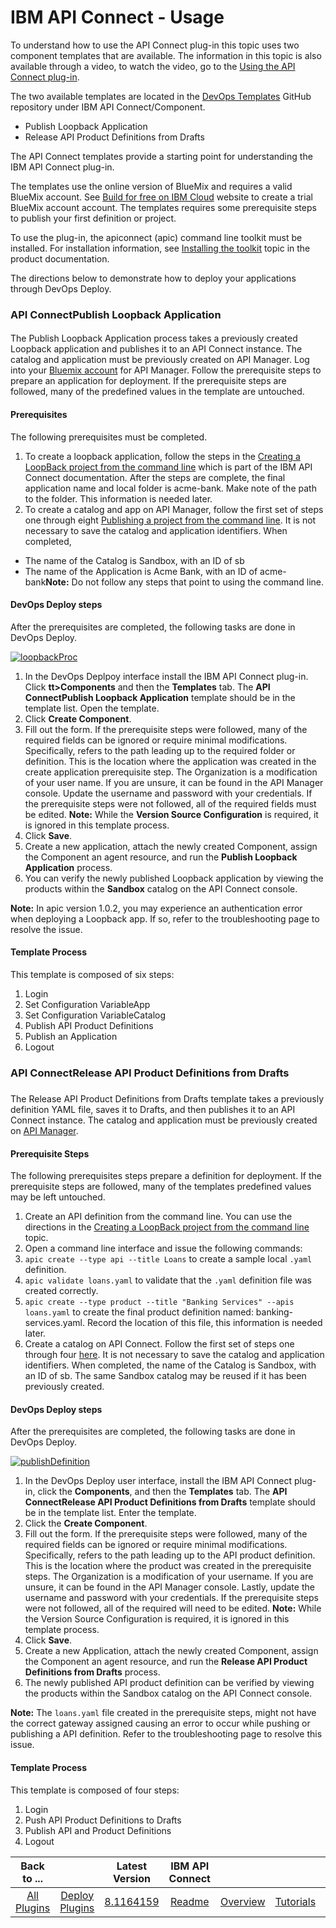 
# IBM API Connect - Usage


To understand how to use the API Connect plug-in this topic uses two component templates that are available. The information in this topic is also available through a video, to watch the video, go to the [Using the API Connect plug-in](#video-walkthrough).

The two available templates are located in the [DevOps Templates](https://github.com/UrbanCode/Templates-UCD) GitHub repository under IBM API Connect/Component.

* Publish Loopback Application
* Release API Product Definitions from Drafts

The API Connect templates provide a starting point for understanding the IBM API Connect plug-in.

The templates use the online version of BlueMix and requires a valid BlueMix account. See [Build for free on IBM Cloud](https://console.ng.bluemix.net/registration/) website to create a trial BlueMix account account. The templates requires some prerequisite steps to publish your first definition or project.

To use the plug-in, the apiconnect (apic) command line toolkit must be installed. For installation information, see [Installing the toolkit](https://www.ibm.com/support/knowledgecenter/SSMNED_5.0.0/com.ibm.apic.toolkit.doc/tapim_cli_install.html) topic in the product documentation.

The directions below to demonstrate how to deploy your applications through DevOps Deploy.

### API ConnectPublish Loopback Application

####

The Publish Loopback Application process takes a previously created Loopback application and publishes it to an API Connect instance. The catalog and application must be previously created on API Manager. Log into your [Bluemix account](https://new-console.ng.bluemix.net/apis/apiconnect) for API Manager. Follow the prerequisite steps to prepare an application for deployment. If the prerequisite steps are followed, many of the predefined values in the template are untouched.

#### Prerequisites

The following prerequisites must be completed.

1. To create a loopback application, follow the steps in the [Creating a LoopBack project from the command line](https://www.ibm.com/support/knowledgecenter/SSMNED_5.0.0/com.ibm.apic.toolkit.doc/tutorial_cli_project_create.html?cp=SSMNED_5.0.0%2F1-2-0-1-0&lang=en) which is part of the IBM API Connect documentation. After the steps are complete, the final application name and local folder is acme-bank. Make note of the path to the folder. This information is needed later.
2. To create a catalog and app on API Manager, follow the first set of steps one through eight [Publishing a project from the command line](https://www.ibm.com/support/knowledgecenter/SSMNED_5.0.0/com.ibm.apic.toolkit.doc/tutorial_cli_project_stage_command.html?cp=SSMNED_5.0.0%2F1-2-0-1-4&lang=en). It is not necessary to save the catalog and application identifiers. When completed,
* The name of the Catalog is Sandbox, with an ID of sb
* The name of the Application is Acme Bank, with an ID of acme-bank**Note:** Do not follow any steps that point to using the command line.

#### DevOps Deploy steps


After the prerequisites are completed, the following tasks are done in DevOps Deploy.

[![loopbackProc](media/loopbackproc1.png)](media/loopbackproc1.png)

1. In the DevOps Deplpoy interface install the IBM API Connect plug-in. Click **tt>Components** and then the **Templates** tab. The **API ConnectPublish Loopback Application** template should be in the template list. Open the template.
2. Click **Create Component**.
3. Fill out the form. If the prerequisite steps were followed, many of the required fields can be ignored or require minimal modifications. Specifically,  refers to the path leading up to the required folder or definition. This is the location where the application was created in the create application prerequisite step. The Organization is a modification of your user name. If you are unsure, it can be found in the API Manager console. Update the username and password with your credentials. If the prerequisite steps were not followed, all of the required fields must be edited.
**Note:** While the **Version Source Configuration** is required, it is ignored in this template process.
4. Click **Save**.
5. Create a new application, attach the newly created Component, assign the Component an agent resource, and run the **Publish Loopback Application** process.
6. You can verify the newly published Loopback application by viewing the products within the **Sandbox** catalog on the API Connect console.

**Note:** In apic version 1.0.2, you may experience an authentication error when deploying a Loopback app. If so, refer to the troubleshooting page to resolve the issue.

#### Template Process


This template is composed of six steps:

1. Login
2. Set Configuration VariableApp
3. Set Configuration VariableCatalog
4. Publish API Product Definitions
5. Publish an Application
6. Logout

### API ConnectRelease API Product Definitions from Drafts

###
The Release API Product Definitions from Drafts template takes a previously definition YAML file, saves it to Drafts, and then publishes it to an API Connect instance. The catalog and application must be previously created on [API Manager](https://new-console.ng.bluemix.net/apis/apiconnect).

#### Prerequisite Steps

The following prerequisites steps prepare a definition for deployment. If the prerequisite steps are followed, many of the templates predefined values may be left untouched.

1. Create an API definition from the command line. You can use the directions in the [Creating a LoopBack project from the command line](https://www.ibm.com/support/knowledgecenter/SSMNED_5.0.0/com.ibm.apic.toolkit.doc/tutorial_cli_project_create.html?cp=SSMNED_5.0.0%2F1-2-0-1-0&lang=en) topic.
2. Open a command line interface and issue the following commands:
1. `apic create --type api --title Loans` to create a sample local `.yaml` definition.
2. `apic validate loans.yaml` to validate that the `.yaml` definition file was created correctly.
3. `apic create --type product --title "Banking Services" --apis loans.yaml` to create the final product definition named: banking-services.yaml. Record the location of this file, this information is needed later.
3. Create a catalog on API Connect. Follow the first set of steps one through four [here](https://www.ibm.com/support/knowledgecenter/SSMNED_5.0.0/com.ibm.apic.toolkit.doc/tutorial_cli_project_stage_command.html?cp=SSMNED_5.0.0%2F1-2-0-1-4&lang=en). It is not necessary to save the catalog and application identifiers. When completed, the name of the Catalog is Sandbox, with an ID of sb. The same Sandbox catalog may be reused if it has been previously created.

#### DevOps Deploy steps


After the prerequisites are completed, the following tasks are done in DevOps Deploy.

[![publishDefinition](media/publishdefinition1.png)](media/publishdefinition1.png)

1. In the DevOps Deploy user interface, install the IBM API Connect plug-in, click the **Components**, and then the **Templates** tab. The **API ConnectRelease API Product Definitions from Drafts** template should be in the template list. Enter the template.
2. Click the **Create Component**.
3. Fill out the form. If the prerequisite steps were followed, many of the required fields can be ignored or require minimal modifications. Specifically,  refers to the path leading up to the API product definition. This is the location where the product was created in the prerequisite steps. The Organization is a modification of your username. If you are unsure, it can be found in the API Manager console. Lastly, update the username and password with your credentials. If the prerequisite steps were not followed, all of the required will need to be edited.
**Note:** While the Version Source Configuration is required, it is ignored in this template process.
4. Click **Save**.
5. Create a new Application, attach the newly created Component, assign the Component an agent resource, and run the **Release API Product Definitions from Drafts** process.
6. The newly published API product definition can be verified by viewing the products within the Sandbox catalog on the API Connect console.

**Note:** The `loans.yaml` file created in the prerequisite steps, might not have the correct gateway assigned causing an error to occur while pushing or publishing a API definition. Refer to the troubleshooting page to resolve this issue.

#### Template Process


This template is composed of four steps:

1. Login
2. Push API Product Definitions to Drafts
3. Publish API and Product Definitions
4. Logout

|Back to ...||Latest Version|IBM API Connect ||||||
| :---: | :---: | :---: | :---: | :---: | :---: | :---: | :---: | :---: |
|[All Plugins](../../index.md)|[Deploy Plugins](../README.md)|[8.1164159](https://raw.githubusercontent.com/UrbanCode/IBM-UCD-PLUGINS/main/files/apiconnect/ucd-apiconnect-8.1164159.zip)|[Readme](README.md)|[Overview](overview.md)|[Tutorials](tutorials.md)|[Steps](steps.md)|[Troubleshooting](troubleshooting.md)|[Downloads](downloads.md)|
